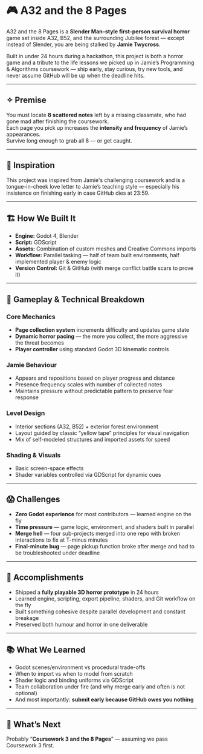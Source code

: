 # 🎮 A32 and the 8 Pages

A32 and the 8 Pages is a **Slender Man–style first-person survival horror** game set inside A32, B52, and the surrounding Jubilee forest — except instead of Slender, you are being stalked by **Jamie Twycross**.

Built in under 24 hours during a hackathon, this project is both a horror game and a tribute to the life lessons we picked up in Jamie’s Programming & Algorithms coursework — ship early, stay curious, try new tools, and never assume GitHub will be up when the deadline hits.

---

## ✧ Premise

You must locate **8 scattered notes** left by a missing classmate, who had gone mad after finishing the coursework.  
Each page you pick up increases the **intensity and frequency** of Jamie’s appearances.  
Survive long enough to grab all 8 — or get caught.

---

## 🧠 Inspiration

This project was inspired from Jamie's challenging coursework and is a tongue-in-cheek love letter to Jamie’s teaching style — especially his insistence on finishing early in case GitHub dies at 23:59.

---

## 🏗 How We Built It

- **Engine:** Godot 4, Blender
- **Script:** GDScript
- **Assets:** Combination of custom meshes and Creative Commons imports
- **Workflow:** Parallel tasking — half of team built environments, half implemented player & enemy logic
- **Version Control:** Git & GitHub (with merge conflict battle scars to prove it)

---

## 🔧 Gameplay & Technical Breakdown

### Core Mechanics
- **Page collection system** increments difficulty and updates game state
- **Dynamic horror pacing** — the more you collect, the more aggressive the threat becomes
- **Player controller** using standard Godot 3D kinematic controls

### Jamie Behaviour
- Appears and repositions based on player progress and distance
- Presence frequency scales with number of collected notes
- Maintains pressure without predictable pattern to preserve fear response

### Level Design
- Interior sections (A32, B52) + exterior forest environment
- Layout guided by classic “yellow tape” principles for visual navigation
- Mix of self-modeled structures and imported assets for speed

### Shading & Visuals
- Basic screen-space effects
- Shader variables controlled via GDScript for dynamic cues

---

## 😱 Challenges

- **Zero Godot experience** for most contributors — learned engine on the fly
- **Time pressure** — game logic, environment, and shaders built in parallel
- **Merge hell** — four sub-projects merged into one repo with broken interactions to fix at T-minus minutes
- **Final-minute bug** — page pickup function broke after merge and had to be troubleshooted under deadline

---

## 🏁 Accomplishments

- Shipped a **fully playable 3D horror prototype** in 24 hours
- Learned engine, scripting, export pipeline, shaders, and Git workflow on the fly
- Built something cohesive despite parallel development and constant breakage
- Preserved both humour and horror in one deliverable

---

## 📚 What We Learned

- Godot scenes/environment vs procedural trade-offs
- When to import vs when to model from scratch
- Shader logic and binding uniforms via GDScript
- Team collaboration under fire (and why merge early and often is not optional)
- And most importantly: **submit early because GitHub owes you nothing**

---

## 🧭 What’s Next

Probably “**Coursework 3 and the 8 Pages**” — assuming we pass Coursework 3 first.

